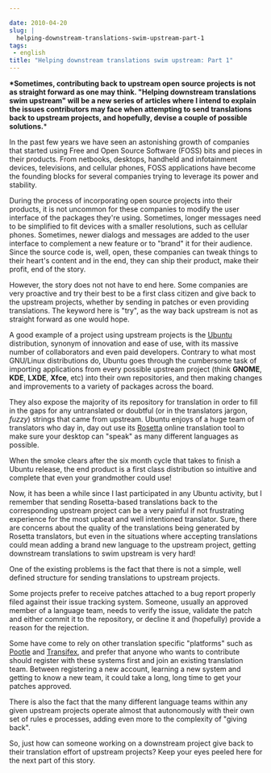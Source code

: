 ```yaml
---

date: 2010-04-20
slug: |
  helping-downstream-translations-swim-upstream-part-1
tags:
 - english
title: "Helping downstream translations swim upstream: Part 1"
---
```


**\*Sometimes, contributing back to upstream open source projects is not
as straight forward as one may think. "Helping downstream translations
swim upstream" will be a new series of articles where I intend to
explain the issues contributors may face when attempting to send
translations back to upstream projects, and hopefully, devise a couple
of possible solutions.**\*

In the past few years we have seen an astonishing growth of companies
that started using Free and Open Source Software (FOSS) bits and pieces
in their products. From netbooks, desktops, handheld and infotainment
devices, televisions, and cellular phones, FOSS applications have become
the founding blocks for several companies trying to leverage its power
and stability.

During the process of incorporating open source projects into their
products, it is not uncommon for these companies to modify the user
interface of the packages they're using. Sometimes, longer messages need
to be simplified to fit devices with a smaller resolutions, such as
cellular phones. Sometimes, newer dialogs and messages are added to the
user interface to complement a new feature or to "brand" it for their
audience. Since the source code is, well, open, these companies can
tweak things to their heart's content and in the end, they can ship
their product, make their profit, end of the story.

However, the story does not not have to end here. Some companies are
very proactive and try their best to be a first class citizen and give
back to the upstream projects, whether by sending in patches or even
providing translations. The keyword here is "try", as the way back
upstream is not as straight forward as one would hope.

A good example of a project using upstream projects is the
[Ubuntu](http://www.ubuntu.com) distribution, synonym of innovation and
ease of use, with its massive number of collaborators and even paid
developers. Contrary to what most GNU/Linux distributions do, Ubuntu
goes through the cumbersome task of importing applications from every
possible upstream project (think **GNOME**, **KDE**, **LXDE**, **Xfce**,
etc) into their own repositories, and then making changes and
improvements to a variety of packages across the board.

They also expose the majority of its repository for translation in order
to fill in the gaps for any untranslated or doubtful (or in the
translators jargon, *fuzzy*) strings that came from upstream. Ubuntu
enjoys of a huge team of translators who day in, day out use its
[Rosetta](https://launchpad.net/rosetta) online translation tool to make
sure your desktop can "speak" as many different languages as possible.

When the smoke clears after the six month cycle that takes to finish a
Ubuntu release, the end product is a first class distribution so
intuitive and complete that even your grandmother could use!

Now, it has been a while since I last participated in any Ubuntu
activity, but I remember that sending Rosetta-based translations back to
the corresponding upstream project can be a very painful if not
frustrating experience for the most upbeat and well intentioned
translator. Sure, there are concerns about the quality of the
translations being generated by Rosetta translators, but even in the
situations where accepting translations could mean adding a brand new
language to the upstream project, getting downstream translations to
swim upstream is very hard!

One of the existing problems is the fact that there is not a simple,
well defined structure for sending translations to upstream projects.

Some projects prefer to receive patches attached to a bug report
properly filed against their issue tracking system. Someone, usually an
approved member of a language team, needs to verify the issue, validate
the patch and either commit it to the repository, or decline it and
(hopefully) provide a reason for the rejection.

Some have come to rely on other translation specific "platforms" such as
[Pootle](http://translate.sourceforge.net/wiki/pootle/index) and
[Transifex](http://transifex.net), and prefer that anyone who wants to
contribute should register with these systems first and join an existing
translation team. Between registering a new account, learning a new
system and getting to know a new team, it could take a long, long time
to get your patches approved.

There is also the fact that the many different language teams within any
given upstream projects operate almost that autonomously with their own
set of rules e processes, adding even more to the complexity of "giving
back".

So, just how can someone working on a downstream project give back to
their translation effort of upstream projects? Keep your eyes peeled
here for the next part of this story.
